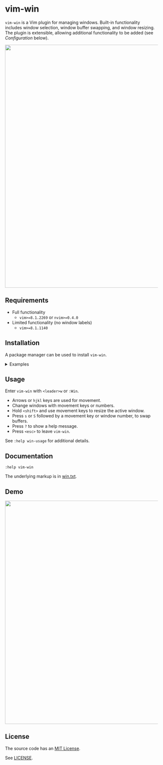 # vim-win

`vim-win` is a Vim plugin for managing windows. Built-in functionality includes
window selection, window buffer swapping, and window resizing. The plugin is
extensible, allowing additional functionality to be added (see *Configuration*
below).

<img src="screenshot.png?raw=true" width="800"/>

## Requirements

* Full functionality
  - `vim>=8.1.2269` or `nvim>=0.4.0`
* Limited functionality (no window labels)
  - `vim>=8.1.1140`

## Installation

A package manager can be used to install `vim-win`.
<details><summary>Examples</summary><br>

* [Vim8 packages][vim8pack]:
  - `git clone https://github.com/dstein64/vim-win ~/.vim/pack/plugins/start/vim-win`
* [Vundle][vundle]:
  - Add `Plugin 'dstein64/vim-win'` to `~/.vimrc`
  - `:PluginInstall` or `$ vim +PluginInstall +qall`
* [Pathogen][pathogen]:
  - `git clone --depth=1 https://github.com/dstein64/vim-win ~/.vim/bundle/vim-win`
* [vim-plug][vimplug]:
  - Add `Plug 'dstein64/vim-win'` to `~/.vimrc`
  - `:PlugInstall` or `$ vim +PlugInstall +qall`
* [dein.vim][dein]:
  - Add `call dein#add('dstein64/vim-win')` to `~/.vimrc`
  - `:call dein#install()`
* [NeoBundle][neobundle]:
  - Add `NeoBundle 'dstein64/vim-win'` to `~/.vimrc`
  - Re-open vim or execute `:source ~/.vimrc`

</details>

## Usage

Enter `vim-win` with `<leader>w` or `:Win`.

* Arrows or `hjkl` keys are used for movement.
* Change windows with movement keys or numbers.
* Hold `<shift>` and use movement keys to resize the active window.
* Press `s` or `S` followed by a movement key or window number, to swap buffers.
* Press `?` to show a help message.
* Press `<esc>` to leave `vim-win`.

See `:help win-usage` for additional details.

## Documentation

```vim
:help vim-win
```

The underlying markup is in [win.txt](doc/win.txt).

## Demo

<img src="screencast.gif?raw=true" width="735"/>

License
-------

The source code has an [MIT License](https://en.wikipedia.org/wiki/MIT_License).

See [LICENSE](LICENSE).

[dein]: https://github.com/Shougo/dein.vim
[neobundle]: https://github.com/Shougo/neobundle.vim
[pathogen]: https://github.com/tpope/vim-pathogen
[vim8pack]: http://vimhelp.appspot.com/repeat.txt.html#packages
[vimplug]: https://github.com/junegunn/vim-plug
[vundle]: https://github.com/gmarik/vundle
